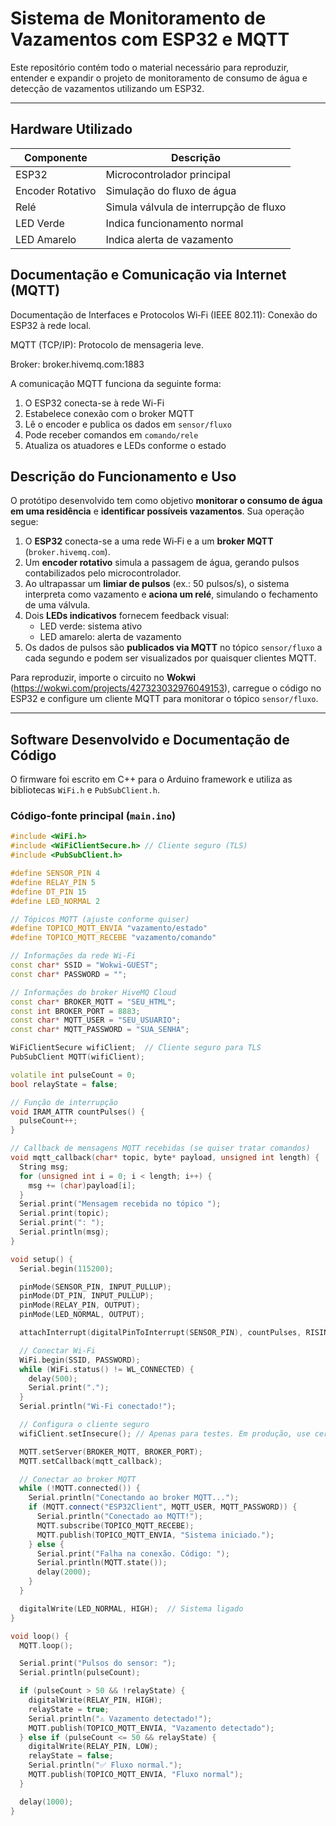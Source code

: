 # Sistema de Monitoramento de Vazamentos com ESP32 e MQTT

Este repositório contém todo o material necessário para reproduzir, entender e expandir o projeto de monitoramento de consumo de água e detecção de vazamentos utilizando um ESP32.

---

## Hardware Utilizado

| Componente       | Descrição                                   |
|------------------|-----------------------------------------------|
| ESP32            | Microcontrolador principal                   |
| Encoder Rotativo | Simulação do fluxo de água                   |
| Relé             | Simula válvula de interrupção de fluxo       |
| LED Verde        | Indica funcionamento normal                  |
| LED Amarelo      | Indica alerta de vazamento                   |

## Documentação e Comunicação via Internet (MQTT)

Documentação de Interfaces e Protocolos
Wi‑Fi (IEEE 802.11): Conexão do ESP32 à rede local.

MQTT (TCP/IP): Protocolo de mensageria leve.

Broker: broker.hivemq.com:1883

A comunicação MQTT funciona da seguinte forma:

1. O ESP32 conecta-se à rede Wi-Fi
2. Estabelece conexão com o broker MQTT
3. Lê o encoder e publica os dados em `sensor/fluxo`
4. Pode receber comandos em `comando/rele`
5. Atualiza os atuadores e LEDs conforme o estado

## Descrição do Funcionamento e Uso

O protótipo desenvolvido tem como objetivo **monitorar o consumo de água em uma residência** e **identificar possíveis vazamentos**. Sua operação segue:  
1. O **ESP32** conecta-se a uma rede Wi‑Fi e a um **broker MQTT** (`broker.hivemq.com`).  
2. Um **encoder rotativo** simula a passagem de água, gerando pulsos contabilizados pelo microcontrolador.  
3. Ao ultrapassar um **limiar de pulsos** (ex.: 50 pulsos/s), o sistema interpreta como vazamento e **aciona um relé**, simulando o fechamento de uma válvula.  
4. Dois **LEDs indicativos** fornecem feedback visual:  
   - LED verde: sistema ativo  
   - LED amarelo: alerta de vazamento  
5. Os dados de pulsos são **publicados via MQTT** no tópico `sensor/fluxo` a cada segundo e podem ser visualizados por quaisquer clientes MQTT.

Para reproduzir, importe o circuito no **Wokwi** (https://wokwi.com/projects/427323032976049153), carregue o código no ESP32 e configure um cliente MQTT para monitorar o tópico `sensor/fluxo`.

---

## Software Desenvolvido e Documentação de Código

O firmware foi escrito em C++ para o Arduino framework e utiliza as bibliotecas `WiFi.h` e `PubSubClient.h`.

### Código-fonte principal (`main.ino`)
```cpp
#include <WiFi.h>
#include <WiFiClientSecure.h> // Cliente seguro (TLS)
#include <PubSubClient.h>

#define SENSOR_PIN 4
#define RELAY_PIN 5
#define DT_PIN 15
#define LED_NORMAL 2

// Tópicos MQTT (ajuste conforme quiser)
#define TOPICO_MQTT_ENVIA "vazamento/estado"
#define TOPICO_MQTT_RECEBE "vazamento/comando"

// Informações da rede Wi-Fi
const char* SSID = "Wokwi-GUEST";
const char* PASSWORD = "";

// Informações do broker HiveMQ Cloud
const char* BROKER_MQTT = "SEU_HTML";
const int BROKER_PORT = 8883;
const char* MQTT_USER = "SEU_USUARIO";
const char* MQTT_PASSWORD = "SUA_SENHA";

WiFiClientSecure wifiClient;  // Cliente seguro para TLS
PubSubClient MQTT(wifiClient);

volatile int pulseCount = 0;
bool relayState = false;

// Função de interrupção
void IRAM_ATTR countPulses() {
  pulseCount++;
}

// Callback de mensagens MQTT recebidas (se quiser tratar comandos)
void mqtt_callback(char* topic, byte* payload, unsigned int length) {
  String msg;
  for (unsigned int i = 0; i < length; i++) {
    msg += (char)payload[i];
  }
  Serial.print("Mensagem recebida no tópico ");
  Serial.print(topic);
  Serial.print(": ");
  Serial.println(msg);
}

void setup() {
  Serial.begin(115200);

  pinMode(SENSOR_PIN, INPUT_PULLUP);
  pinMode(DT_PIN, INPUT_PULLUP);
  pinMode(RELAY_PIN, OUTPUT);
  pinMode(LED_NORMAL, OUTPUT);

  attachInterrupt(digitalPinToInterrupt(SENSOR_PIN), countPulses, RISING);

  // Conectar Wi-Fi
  WiFi.begin(SSID, PASSWORD);
  while (WiFi.status() != WL_CONNECTED) {
    delay(500);
    Serial.print(".");
  }
  Serial.println("Wi-Fi conectado!");

  // Configura o cliente seguro
  wifiClient.setInsecure(); // Apenas para testes. Em produção, use certificado CA válido

  MQTT.setServer(BROKER_MQTT, BROKER_PORT);
  MQTT.setCallback(mqtt_callback);

  // Conectar ao broker MQTT
  while (!MQTT.connected()) {
    Serial.println("Conectando ao broker MQTT...");
    if (MQTT.connect("ESP32Client", MQTT_USER, MQTT_PASSWORD)) {
      Serial.println("Conectado ao MQTT!");
      MQTT.subscribe(TOPICO_MQTT_RECEBE);
      MQTT.publish(TOPICO_MQTT_ENVIA, "Sistema iniciado.");
    } else {
      Serial.print("Falha na conexão. Código: ");
      Serial.println(MQTT.state());
      delay(2000);
    }
  }

  digitalWrite(LED_NORMAL, HIGH);  // Sistema ligado
}

void loop() {
  MQTT.loop();

  Serial.print("Pulsos do sensor: ");
  Serial.println(pulseCount);

  if (pulseCount > 50 && !relayState) {
    digitalWrite(RELAY_PIN, HIGH);
    relayState = true;
    Serial.println("⚠️ Vazamento detectado!");
    MQTT.publish(TOPICO_MQTT_ENVIA, "Vazamento detectado");
  } else if (pulseCount <= 50 && relayState) {
    digitalWrite(RELAY_PIN, LOW);
    relayState = false;
    Serial.println("✅ Fluxo normal.");
    MQTT.publish(TOPICO_MQTT_ENVIA, "Fluxo normal");
  }

  delay(1000);
}


